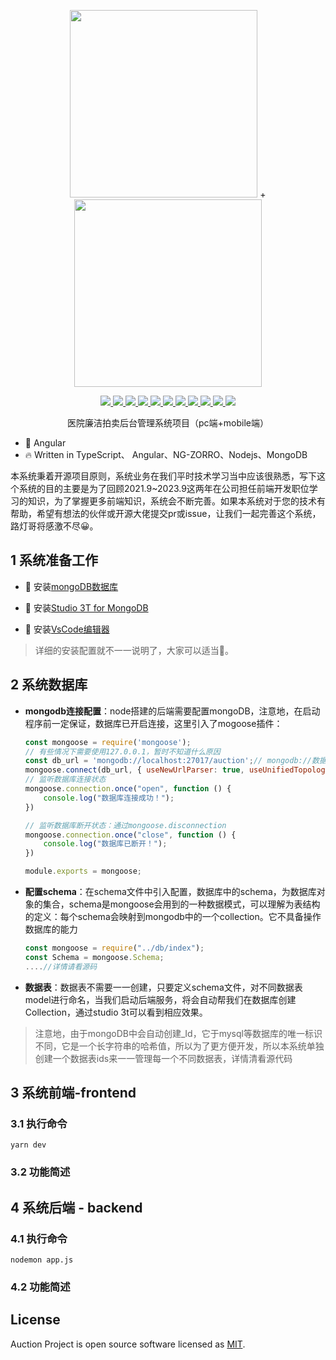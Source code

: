 <p align="center">
  <img width="300px" src="https://img.alicdn.com/tfs/TB1g.mWZAL0gK0jSZFtXXXQCXXa-200-200.svg">
    +
  <img width="300px" src="https://img.alicdn.com/tfs/TB1Z0PywTtYBeNjy1XdXXXXyVXa-186-200.svg">
</p>

<p align="center">
  <a href="https://codecov.io/gh/element-plus/element-plus">
     <img src="https://img.shields.io/badge/angular-v15.2.6-brightgreen">
  </a>
   <a href="https://codecov.io/gh/element-plus/element-plus">
     <img src="https://img.shields.io/badge/rxjs-v7.8.0-brightgreen">
  </a>
  <a href="https://codecov.io/gh/element-plus/element-plus">
     <img src="https://img.shields.io/badge/ng--zorro--antd-v15.1.0-brightgreen">
  </a>
  <a href="https://npmcharts.com/compare/element-plus?minimal=true">
    <img src="https://img.shields.io/badge/node-v14.20.0-brightgreen">
  </a>
  <a href="https://codecov.io/gh/element-plus/element-plus">
     <img src="https://img.shields.io/badge/mongoDB-v6.0.0-brightgreen">
  </a>
   <a href="https://codecov.io/gh/element-plus/element-plus">
     <img src="https://img.shields.io/badge/mongoose-v6.4.4-brightgreen">
  </a>
  <a href="https://codecov.io/gh/element-plus/element-plus">
     <img src="https://img.shields.io/badge/express-v4.18.1-brightgreen">
  </a>
  <a href="https://codecov.io/gh/element-plus/element-plus">
     <img src="https://img.shields.io/badge/jsonwebtoken-v8.5.1-brightgreen">
  </a>
  <a href="https://codecov.io/gh/element-plus/element-plus">
     <img src="https://img.shields.io/badge/node--schedule-v2.1.1-brightgreen">
  </a>
  <a href="https://codecov.io/gh/element-plus/element-plus">
     <img src="https://img.shields.io/badge/morgan-v1.10.0-brightgreen">
  </a>
   <a href="https://codecov.io/gh/element-plus/element-plus">
     <img src="https://img.shields.io/badge/ckeditor-v4.0.0-brightgreen">
  </a>
  <br>
</p>

<p align="center">医院廉洁拍卖后台管理系统项目（pc端+mobile端）</p>

- 💪 Angular
- 🔥 Written in TypeScript、 Angular、NG-ZORRO、Nodejs、MongoDB

本系统秉着开源项目原则，系统业务在我们平时技术学习当中应该很熟悉，写下这个系统的目的主要是为了回顾2021.9~2023.9这两年在公司担任前端开发职位学习的知识，为了掌握更多前端知识，系统会不断完善。如果本系统对于您的技术有帮助，希望有想法的伙伴或开源大佬提交pr或issue，让我们一起完善这个系统，路灯哥将感激不尽😀。

## 1 系统准备工作

- 🔎 安装[mongoDB数据库](https://www.mongodb.com/try/download/community-kubernetes-operator)

- 🔎 安装[Studio 3T for MongoDB](https://studio3t.com/download/)
- 🔎 安装[VsCode编辑器](https://code.visualstudio.com/)

> 详细的安装配置就不一一说明了，大家可以适当🔎。

## 2 系统数据库

- **mongodb连接配置**：node搭建的后端需要配置mongoDB，注意地，在启动程序前一定保证，数据库已开启连接，这里引入了mogoose插件：

  ```js
  const mongoose = require('mongoose');
  // 有些情况下需要使用127.0.0.1，暂时不知道什么原因
  const db_url = 'mongodb://localhost:27017/auction';// mongodb://数据库ip地址/数据库名 如果端口号默认27017，可以省略不写
  mongoose.connect(db_url, { useNewUrlParser: true, useUnifiedTopology: true });
  // 监听数据库连接状态
  mongoose.connection.once("open", function () {
      console.log("数据库连接成功！");
  })
  
  // 监听数据库断开状态：通过mongoose.disconnection
  mongoose.connection.once("close", function () {
      console.log("数据库已断开！");
  })
  
  module.exports = mongoose;
  ```

- **配置schema**：在schema文件中引入配置，数据库中的schema，为数据库对象的集合，schema是mongoose会用到的一种数据模式，可以理解为表结构的定义：每个schema会映射到mongodb中的一个collection。它不具备操作数据库的能力

  ```js
  const mongoose = require("../db/index");
  const Schema = mongoose.Schema;
  ....//详情请看源码
  ```

- **数据表**：数据表不需要一一创建，只要定义schema文件，对不同数据表model进行命名，当我们启动后端服务，将会自动帮我们在数据库创建Collection，通过studio 3t可以看到相应效果。

> 注意地，由于mongoDB中会自动创建_Id，它于mysql等数据库的唯一标识不同，它是一个长字符串的哈希值，所以为了更方便开发，所以本系统单独创建一个数据表ids来一一管理每一个不同数据表，详情清看源代码

## 3 系统前端-frontend

### 3.1 执行命令

```
yarn dev
```

### 3.2 功能简述

## 4 系统后端 - backend 

### 4.1 执行命令

```
nodemon app.js
```

### 4.2  功能简述

## License

Auction Project is open source software licensed as
[MIT](https://github.com/wushengzhu/auction/blob/main/LICENSE).